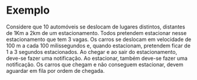 # Exemplo

Considere que 10 automóveis se deslocam de lugares
distintos, distantes de 1Km a 2km de um
estacionamento. Todos pretendem estacionar nesse
estacionamento que tem 3 vagas. Os carros se
deslocam em velocidade de 100 m a cada 100
milissegundos e, quando estacionam, pretendem ficar
de 1 a 3 segundos estacionados. Ao chegar e ao sair
do estacionamento, deve-se fazer uma notificação. Ao
estacionar, também deve-se fazer uma notificação. Os
carros que chegam e não conseguem estacionar,
devem aguardar em fila por ordem de chegada.
